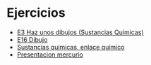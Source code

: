 # Ejercicios

- [E3 Haz unos dibujos (Sustancias Químicas)](/fyq/tema3/ejercicios/E3_Haz_unos_dibujos_Sustancias_Químicas.png)
- [E16 Dibujo](/fyq/tema3/ejercicios/E16_Dibujo.png)
- [Sustancias quimicas, enlace quimico](/fyq/tema3/ejercicios/Sustancias.html)
- [Presentacion mercurio](/fyq/tema3/ejercicios/mercury/index.html)
